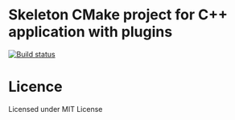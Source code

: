 # Skeleton CMake project for C++ application with plugins

[![Build status](https://travis-ci.org/rcook/pluginmanager.png)](https://travis-ci.org/rcook/pluginmanager)

# Licence

Licensed under MIT License
